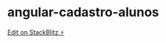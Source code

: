 # angular-cadastro-alunos

[Edit on StackBlitz ⚡️](https://stackblitz.com/edit/angular-cadastro-alunos)